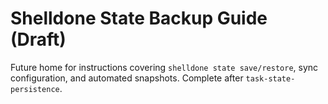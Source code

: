# Shelldone State Backup Guide (Draft)

Future home for instructions covering `shelldone state save/restore`, sync
configuration, and automated snapshots. Complete after `task-state-persistence`.
